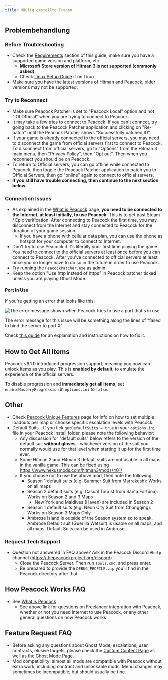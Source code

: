 ```yaml
---
title: Häufig gestellte Fragen
---
```


## Problembehandlung

### Before Troubleshooting

-   Check the [Requirements](./requirements.md) section of this guide, make sure you have a supported game version and platform, etc.
    -   **Microsoft Store version of Hitman 3 is not supported (commonly asked)**.
    -   Check [Linux Setup Guide](../guides/./linux-setup.md) if on Linux.
-   Make sure you have the latest versions of Hitman and Peacock, older versions may not be supported.

### Try to Reconnect

-   Make sure Peacock Patcher is set to "Peacock Local" option and not "IOI Official" when you are trying to connect to Peacock.
-   It may take a few tries to connect to Peacock. If you can't connect, try going back to the Peacock Patcher application and clicking on "Re-patch" until the Peacock Patcher shows "Successfully patched ID".
-   If your game is already connected to the official servers, you may need to disconnect the game from official servers first to connect to Peacock. To disconnect from official servers, go to "Options" from the Hitman 3 main menu, then "Privacy Policy", then "Opt out". Then when you reconnect you should be on Peacock.
-   To return to Official servers, you can go offline while connected to Peacock, then toggle the Peacock Patcher application to patch you to Official Servers, then go "online" again to connect to official servers.
-   **If you still have trouble connecting, then continue to the next section below.**

### Connection Issues

-   As explained in the [What is Peacock](./what-is-peacock.md) page, **you need to be connected to the Internet, at least initially, to use Peacock**. This is to get past Steam / Epic verification. After connecting to Peacock the first time, you may disconnect from the Internet and stay connected to Peacock for the duration of your game session.
    -   If you have a phone with cellular data plan, you can use the phone as hotspot for your computer to connect to Internet.
-   Don't try to use Peacock if it's literally your first time playing the game. You need to connect to the official servers at least once before you can connect to Peacock. After you've connected to official servers at least once you no longer have to do so in the future in order to use Peacock.
-   Try running the `PeacockPatcher.exe` as admin.
-   Keep the option "Use http instead of https" in Peacock patcher ticked unless you are playing Ghost Mode.

#### Port In Use

If you're getting an error that looks like this:

![The error message shown when Peacock tries to use a port that's in use](/img/wiki/port_in_use.png)

The error message for this issue will be something along the lines of "failed to bind the server to port X".

Check [this guide](../troubleshooting/fix-port-in-use.md) for an explanation and instructions on how to fix it.

## How to Get All Items

Peacock v6.1.0 introduced progression support, meaning you now can unlock items as you play. This is **enabled by default**, to emulate the experience of the official servers.

To disable progression and **immediately get all items**, set `enableMasteryProgression` in `options.ini` to `false`.

## Other

-   Check [Peacock Unique Features](../intel/loadout-profiles-elp.md) page for info on how to set multiple loadouts per map or choose specific escalation levels with Peacock.
-   Default Suits - If you tick `getDefaultSuits = true` in your `options.ini` file in your Peacock Install folder, please note the following behavior:
    -   Any discussion for "default suits" below refers to the version of the default suit **without gloves** - whichever version of the suit you normally would use for that level when starting it up for the first time ever.
    -   Some Hitman 2 and Hitman 3 default suits are not usable in all maps in the vanilla game. This can be fixed using https://www.nexusmods.com/hitman3/mods/401/
    -   If you choose not to use the above mod, then note the following:
        -   Season 1 default suits (e.g. Summer Suit from Marrakesh): Works on all maps
        -   Season 2 default suits (e.g. Casual Tourist from Santa Fortuna): Works on Season 2 and 3 Maps
            -   New York and Maldives (Haven) are included in Season 2
        -   Season 1 default suits (e.g. Neon City Suit from Chongqing): Works on Season 3 Maps Only
        -   Ambrose Island is outside of the Season system so to speak, Ambrose Default suit (Guerilla Wetsuit) is usable on all maps, and all maps' Default Suits can be used in Ambrose

### Request Tech Support

-   Question not answered in FAQ above? Ask in the Peacock Discord `#help` channel (https://thepeacockproject.org/discord)
    -   Close the Peacock Server. Then run `Tools.cmd`, and press enter.
    -   Be prepared to provide the `DEBUG_PROFILE.zip` you'll find in the Peacock directory after that.

## How Peacock Works FAQ

-   See [What is Peacock](./what-is-peacock.md)
    -   See above link for questions on Freelancer integration with Peacock, whether or not you need Internet to use Peacock, or any other general questions on how Peacock works

## Feature Request FAQ

-   Before asking any questions about Ghost Mode, escalations, user contracts, elusive targets, please check the [Custom Content Page](.././custom-content.md) as well as the [Ghost Mode Page](.././ghost-mode.md).
-   Mod compatibility: almost all mods are compatible with Peacock without extra work, including contract and unlockable mods. Menu changes may sometimes be incompatible, but should usually be fine.

